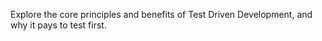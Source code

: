 Explore the core principles and benefits of Test Driven Development, and why it pays to test first.
